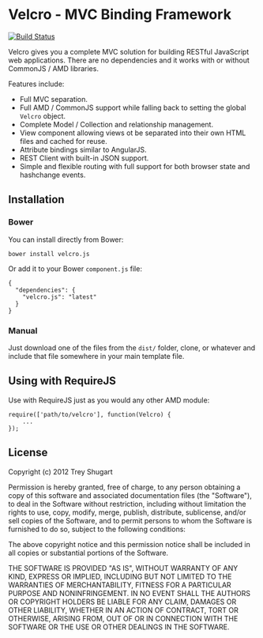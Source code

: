 Velcro - MVC Binding Framework
==============================

[![Build Status](https://api.travis-ci.org/devco/velcro.png)](http://travis-ci.org/devco/velcro)

Velcro gives you a complete MVC solution for building RESTful JavaScript web applications. There are no dependencies and it works with or without CommonJS / AMD libraries.

Features include:

- Full MVC separation.
- Full AMD / CommonJS support while falling back to setting the global `Velcro` object.
- Complete Model / Collection and relationship management.
- View component allowing views ot be separated into their own HTML files and cached for reuse.
- Attribute bindings similar to AngularJS.
- REST Client with built-in JSON support.
- Simple and flexible routing with full support for both browser state and hashchange events.

Installation
------------

### Bower

You can install directly from Bower:

    bower install velcro.js

Or add it to your Bower `component.js` file:

    {
      "dependencies": {
        "velcro.js": "latest"
      }
    }

### Manual

Just download one of the files from the `dist/` folder, clone, or whatever and include that file somewhere in your main template file.

Using with RequireJS
--------------------

Use with RequireJS just as you would any other AMD module:

    require(['path/to/velcro'], function(Velcro) {
        ...
    });

License
-------

Copyright (c) 2012 Trey Shugart

Permission is hereby granted, free of charge, to any person obtaining a copy of this software and associated documentation files (the "Software"), to deal in the Software without restriction, including without limitation the rights to use, copy, modify, merge, publish, distribute, sublicense, and/or sell copies of the Software, and to permit persons to whom the Software is furnished to do so, subject to the following conditions:

The above copyright notice and this permission notice shall be included in all copies or substantial portions of the Software.

THE SOFTWARE IS PROVIDED "AS IS", WITHOUT WARRANTY OF ANY KIND, EXPRESS OR IMPLIED, INCLUDING BUT NOT LIMITED TO THE WARRANTIES OF MERCHANTABILITY, FITNESS FOR A PARTICULAR PURPOSE AND NONINFRINGEMENT. IN NO EVENT SHALL THE AUTHORS OR COPYRIGHT HOLDERS BE LIABLE FOR ANY CLAIM, DAMAGES OR OTHER LIABILITY, WHETHER IN AN ACTION OF CONTRACT, TORT OR OTHERWISE, ARISING FROM, OUT OF OR IN CONNECTION WITH THE SOFTWARE OR THE USE OR OTHER DEALINGS IN THE SOFTWARE.